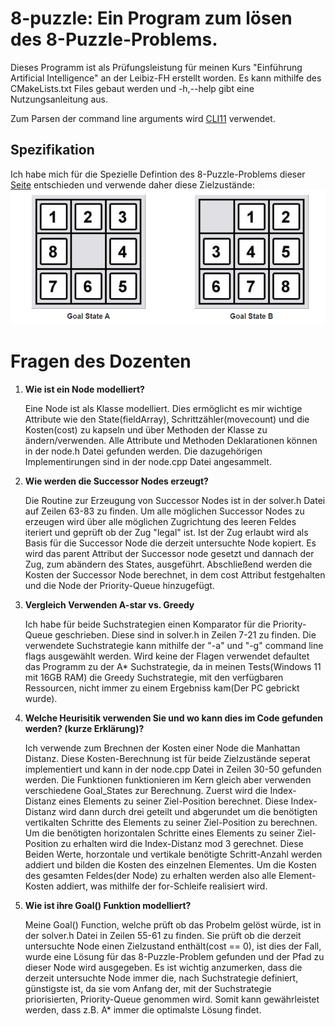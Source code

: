 # 8-puzzle: Ein Program zum lösen des 8-Puzzle-Problems.
Dieses Programm ist als Prüfungsleistung für meinen Kurs "Einführung Artificial Intelligence" an der Leibiz-FH erstellt worden.
Es kann mithilfe des CMakeLists.txt Files gebaut werden und -h,--help gibt eine Nutzungsanleitung aus.

Zum Parsen der command line arguments wird [CLI11](https://github.com/CLIUtils/CLI11?tab=readme-ov-file#license) verwendet.

## Spezifikation
Ich habe mich für die Spezielle Defintion des 8-Puzzle-Problems dieser [Seite](https://www.8puzzle.com/8_puzzle_problem.html) entschieden und
verwende daher diese Zielzustände:
![Goal States](image/Goal_States.png)

# Fragen des Dozenten
1. **Wie ist ein Node modelliert?**

    Eine Node ist als Klasse modelliert. Dies ermöglicht es mir wichtige Attribute wie den State(fieldArray), Schrittzähler(movecount) und die Kosten(cost) zu kapseln und über Methoden der Klasse zu ändern/verwenden. Alle Attribute und Methoden Deklarationen können in der node.h Datei gefunden werden. Die dazugehörigen Implementirungen sind in der node.cpp Datei angesammelt.

2. **Wie werden die Successor Nodes erzeugt?**

    Die Routine zur Erzeugung von Successor Nodes ist in der solver.h Datei auf Zeilen 63-83 zu finden. Um alle möglichen Successor Nodes zu erzeugen wird über alle möglichen Zugrichtung des leeren Feldes iteriert und geprüft ob der Zug "legal" ist. Ist der Zug erlaubt wird als Basis für die Successor Node die derzeit untersuchte Node kopiert. Es wird das parent Attribut der Successor node gesetzt und dannach der Zug, zum abändern des States, ausgeführt. Abschließend werden die Kosten der Successor Node berechnet, in dem cost Attribut festgehalten und die Node der Priority-Queue hinzugefügt.
    

3. **Vergleich Verwenden A-star vs. Greedy**

    Ich habe für beide Suchstrategien einen Komparator für die Priority-Queue geschrieben. Diese sind in solver.h in Zeilen 7-21 zu finden. Die verwendete Suchstrategie kann mithilfe der "-a" und "-g" command line flags ausgewählt werden. Wird keine der Flagen verwendet defaultet das Programm zu der A* Suchstrategie, da in meinen Tests(Windows 11 mit 16GB RAM) die Greedy Suchstrategie, mit den verfügbaren Ressourcen, nicht immer zu einem Ergebniss kam(Der PC gebrickt wurde). 

4. **Welche Heurisitik verwenden Sie und wo kann dies im Code gefunden werden? (kurze Erklärung)?**

    Ich verwende zum Brechnen der Kosten einer Node die Manhattan Distanz.
    Diese Kosten-Berechnung ist für beide Zielzustände seperat implementiert und kann in der node.cpp Datei in Zeilen 30-50 gefunden werden.
    Die Funktionen funktionieren im Kern gleich aber verwenden verschiedene Goal_States zur Berechnung. Zuerst wird die Index-Distanz eines Elements zu seiner Ziel-Position berechnet. Diese Index-Distanz wird dann durch drei geteilt und abgerundet um die benötigten vertikalten Schritte des Elements zu seiner Ziel-Position zu berechnen. Um die benötigten horizontalen Schritte eines Elements zu seiner Ziel-Position zu erhalten wird die Index-Distanz mod 3 gerechnet. Diese Beiden Werte, horzontale und vertikale benötigte Schritt-Anzahl werden addiert und bilden die Kosten des einzelnen Elementes.
    Um die Kosten des gesamten Feldes(der Node) zu erhalten werden also alle Element-Kosten addiert, was mithilfe der for-Schleife realisiert wird.

5. **Wie ist ihre Goal() Funktion modelliert?**

    Meine Goal() Function, welche prüft ob das Probelm gelöst würde, ist in der solver.h Datei in Zeilen 55-61 zu finden. Sie prüft ob die derzeit untersuchte Node einen Zielzustand enthält(cost == 0), ist dies der Fall, wurde eine Lösung für das 8-Puzzle-Problem gefunden und der Pfad zu dieser Node wird ausgegeben. Es ist wichtig anzumerken, dass die derzeit untersuchte Node immer die, nach Suchstrategie definiert, günstigste ist, da sie vom Anfang der, mit der Suchstrategie priorisierten, Priority-Queue genommen wird.
    Somit kann gewährleistet werden, dass z.B. A* immer die optimalste Lösung findet.
